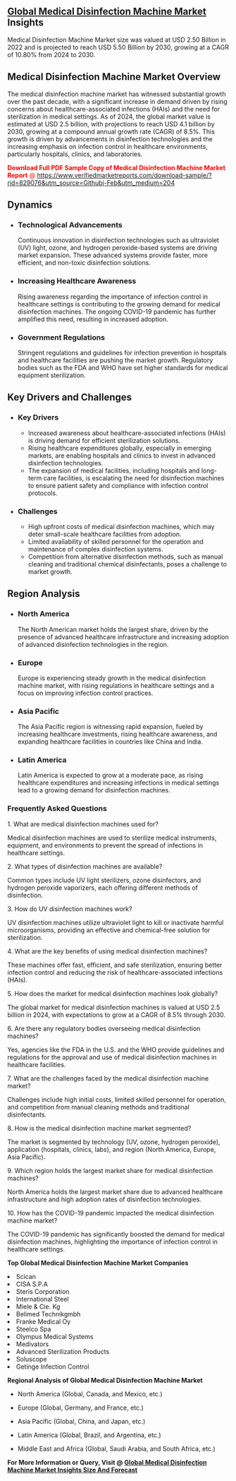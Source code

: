 <h2><a href="https://www.verifiedmarketreports.com/download-sample/?rid=829076&amp;utm_source=Githubj&amp;utm_medium=204" target="_blank">Global Medical Disinfection Machine Market</a> Insights</h2><p>Medical Disinfection Machine Market size was valued at USD 2.50 Billion in 2022 and is projected to reach USD 5.50 Billion by 2030, growing at a CAGR of 10.80% from 2024 to 2030.</p><p> <h2>Medical Disinfection Machine Market Overview</h2> <p>The medical disinfection machine market has witnessed substantial growth over the past decade, with a significant increase in demand driven by rising concerns about healthcare-associated infections (HAIs) and the need for sterilization in medical settings. As of 2024, the global market value is estimated at USD 2.5 billion, with projections to reach USD 4.1 billion by 2030, growing at a compound annual growth rate (CAGR) of 8.5%. This growth is driven by advancements in disinfection technologies and the increasing emphasis on infection control in healthcare environments, particularly hospitals, clinics, and laboratories.</p> <p><p><span class=""><span style="color: #ff0000;"><strong>Download Full PDF Sample Copy of Medical Disinfection Machine Market Report</strong> @ </span><a href="https://www.verifiedmarketreports.com/download-sample/?rid=829076&amp;utm_source=Githubj-Feb&amp;utm_medium=204" target="_blank">https://www.verifiedmarketreports.com/download-sample/?rid=829076&amp;utm_source=Githubj-Feb&amp;utm_medium=204</a></span></p></p> <h2>Dynamics</h2> <ul> <li><h3>Technological Advancements</h3> Continuous innovation in disinfection technologies such as ultraviolet (UV) light, ozone, and hydrogen peroxide-based systems are driving market expansion. These advanced systems provide faster, more efficient, and non-toxic disinfection solutions.</li> <li><h3>Increasing Healthcare Awareness</h3> Rising awareness regarding the importance of infection control in healthcare settings is contributing to the growing demand for medical disinfection machines. The ongoing COVID-19 pandemic has further amplified this need, resulting in increased adoption.</li> <li><h3>Government Regulations</h3> Stringent regulations and guidelines for infection prevention in hospitals and healthcare facilities are pushing the market growth. Regulatory bodies such as the FDA and WHO have set higher standards for medical equipment sterilization.</li> </ul> <h2>Key Drivers and Challenges</h2> <ul> <li><h3>Key Drivers</h3> <ul> <li>Increased awareness about healthcare-associated infections (HAIs) is driving demand for efficient sterilization solutions.</li> <li>Rising healthcare expenditures globally, especially in emerging markets, are enabling hospitals and clinics to invest in advanced disinfection technologies.</li> <li>The expansion of medical facilities, including hospitals and long-term care facilities, is escalating the need for disinfection machines to ensure patient safety and compliance with infection control protocols.</li> </ul> </li> <li><h3>Challenges</h3> <ul> <li>High upfront costs of medical disinfection machines, which may deter small-scale healthcare facilities from adoption.</li> <li>Limited availability of skilled personnel for the operation and maintenance of complex disinfection systems.</li> <li>Competition from alternative disinfection methods, such as manual cleaning and traditional chemical disinfectants, poses a challenge to market growth.</li> </ul> </li> </ul> <h2>Region Analysis</h2> <ul> <li><h3>North America</h3> The North American market holds the largest share, driven by the presence of advanced healthcare infrastructure and increasing adoption of advanced disinfection technologies in the region.</li> <li><h3>Europe</h3> Europe is experiencing steady growth in the medical disinfection machine market, with rising regulations in healthcare settings and a focus on improving infection control practices.</li> <li><h3>Asia Pacific</h3> The Asia Pacific region is witnessing rapid expansion, fueled by increasing healthcare investments, rising healthcare awareness, and expanding healthcare facilities in countries like China and India.</li> <li><h3>Latin America</h3> Latin America is expected to grow at a moderate pace, as rising healthcare expenditures and increasing infections in medical settings lead to a growing demand for disinfection machines.</li> </ul> <h3>Frequently Asked Questions</h3> <p>1. What are medical disinfection machines used for?</p> <p>Medical disinfection machines are used to sterilize medical instruments, equipment, and environments to prevent the spread of infections in healthcare settings.</p> <p>2. What types of disinfection machines are available?</p> <p>Common types include UV light sterilizers, ozone disinfectors, and hydrogen peroxide vaporizers, each offering different methods of disinfection.</p> <p>3. How do UV disinfection machines work?</p> <p>UV disinfection machines utilize ultraviolet light to kill or inactivate harmful microorganisms, providing an effective and chemical-free solution for sterilization.</p> <p>4. What are the key benefits of using medical disinfection machines?</p> <p>These machines offer fast, efficient, and safe sterilization, ensuring better infection control and reducing the risk of healthcare-associated infections (HAIs).</p> <p>5. How does the market for medical disinfection machines look globally?</p> <p>The global market for medical disinfection machines is valued at USD 2.5 billion in 2024, with expectations to grow at a CAGR of 8.5% through 2030.</p> <p>6. Are there any regulatory bodies overseeing medical disinfection machines?</p> <p>Yes, agencies like the FDA in the U.S. and the WHO provide guidelines and regulations for the approval and use of medical disinfection machines in healthcare facilities.</p> <p>7. What are the challenges faced by the medical disinfection machine market?</p> <p>Challenges include high initial costs, limited skilled personnel for operation, and competition from manual cleaning methods and traditional disinfectants.</p> <p>8. How is the medical disinfection machine market segmented?</p> <p>The market is segmented by technology (UV, ozone, hydrogen peroxide), application (hospitals, clinics, labs), and region (North America, Europe, Asia Pacific).</p> <p>9. Which region holds the largest market share for medical disinfection machines?</p> <p>North America holds the largest market share due to advanced healthcare infrastructure and high adoption rates of disinfection technologies.</p> <p>10. How has the COVID-19 pandemic impacted the medical disinfection machine market?</p> <p>The COVID-19 pandemic has significantly boosted the demand for medical disinfection machines, highlighting the importance of infection control in healthcare settings.</p> </p><p><strong>Top Global Medical Disinfection Machine Market Companies</strong></p><div data-test-id=""><p><li>Scican</li><li> CISA S.P.A</li><li> Steris Corporation</li><li> International Steel</li><li> Miele & Cie. Kg</li><li> Belimed Technikgmbh</li><li> Franke Medical Oy</li><li> Steelco Spa</li><li> Olympus Medical Systems</li><li> Medivators</li><li> Advanced Sterilization Products</li><li> Soluscope</li><li> Getinge Infection Control</li></p><div><strong>Regional Analysis of&nbsp;Global Medical Disinfection Machine Market</strong></div><ul><li dir="ltr"><p dir="ltr">North America&nbsp;(Global, Canada, and Mexico, etc.)</p></li><li dir="ltr"><p dir="ltr">Europe (Global, Germany, and France, etc.)</p></li><li dir="ltr"><p dir="ltr">Asia Pacific&nbsp;(Global, China, and Japan, etc.)</p></li><li dir="ltr"><p dir="ltr">Latin America&nbsp;(Global, Brazil, and Argentina, etc.)</p></li><li dir="ltr">Middle East and Africa&nbsp;(Global, Saudi Arabia, and South Africa, etc.)</li></ul><p><strong>For More Information or Query, Visit @&nbsp;</strong><strong><a href="https://www.verifiedmarketreports.com/product/medical-disinfection-machine-market/?utm_source=Githubj&amp;utm_medium=204" target="_blank">Global Medical Disinfection Machine Market Insights Size And Forecast</a></strong></p></div>
